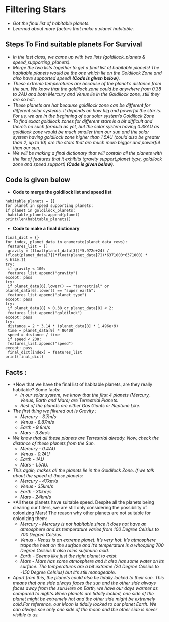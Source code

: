 # Filtering Stars
* *Got the final list of habitable planets.*
* *Learned about more factors that make a planet habitable.*

## Steps To Find suitable planets For Survival
  * *In the last class, we came up with two lists (goldilock_planets & speed_supporting_planets).*
  * *Merge the two lists together to get a final list of habitable planets! The habitable planets would be the one which lie on the Goldilock Zone and also have supported speed! **(Code is given below)**.* 
  * *These extreme temperatures are because of the planet’s distance from the sun. We know that the goldilock zone could be anywhere from 0.38 to 2AU and both Mercury
and Venus lie in the Goldilock zone, still they are so hot.*
  * *These planets are hot because goldilock zone can be different for different solar systems. It depends on how big and powerful the star is. For us, we are in the
beginning of our solar system’s Goldilock Zone*
  * *To find exact goldilock zones for different stars is a bit difficult and there’s no such formula as yet, but the solar system having 0.38AU as goldilock zone would be much smaller than our sun and the solar system having goldilock zone higher than 1.5AU (could also be greater than 2, up to 10) are the stars that are much more bigger and powerful than our sun.*
  * *We will be making a final dictionary that will contain all the planets with the list of features that it exhibits (gravity support,planet type, goldilock zone and speed support) **(Code is given below)**.*
 
## Code is given below
* **Code to merge the goldilock list and speed list**
````
habitable_planets = []
for planet in speed_supporting_planets:
if planet in goldilock_planets:
 habitable_planets.append(planet)
print(len(habitable_planets))
````
* **Code to make a final dictionary**
````
final_dict = {}
for index, planet_data in enumerate(planet_data_rows):
 features_list = []
 gravity = (float(planet_data[3])*5.972e+24) /
(float(planet_data[7])*float(planet_data[7])*6371000*6371000) *
6.674e-11
try:
 if gravity < 100:
 features_list.append("gravity")
except: pass
try:
 if planet_data[6].lower() == "terrestrial" or
planet_data[6].lower() == "super earth":
 features_list.append("planet_type")
except: pass
try:
 if planet_data[8] > 0.38 or planet_data[8] < 2:
 features_list.append("goldilock")
except: pass
try:
 distance = 2 * 3.14 * (planet_data[8] * 1.496e+9)
 time = planet_data[9] * 86400
 speed = distance / time
 if speed < 200:
 features_list.append("speed")
except: pass
 final_dict[index] = features_list
print(final_dict)
````

## Facts :
* *Now that we have the final list of habitable planets, are they really habitable? Some facts:
   * *In our solar system, we know that the first 4 planets (Mercury, Venus, Earth and Mars) are Terrestrial Planets.*
   * *Rest of the planets are either Gas Giants or Neptune Like.*
* *The first thing we filtered out is Gravity :*
   * *Mercury - 3.7m/s*
   * *Venus - 8.87m/s*
   * *Earth - 9.8m/s*
   * *Mars - 3.8m/s*
* *We know that all these planets are Terrestrial already. Now, check the distance of these planets from the Sun.*
   * *Mercury - 0.4AU*
   * *Venus - 0.7AU*
   * *Earth - 1AU*
   * *Mars - 1.5AU.*
* *This again, makes all the planets lie in the Goldilock Zone. If we talk about the speed of these planets:*
   * *Mercury - 47km/s*
   * *Venus - 35km/s*
   * *Earth - 30km/s*
   * *Mars - 24km/s*
* *All these planets have suitable speed. Despite all the planets being clearing our filters, we are still only considering the possibility of colonizing Mars! The reason why other planets are not suitable for colonizing them:
   * *Mercury - Mercury is not habitable since it does not have an atmosphere and its temperature varies from 100 Degree Celsius to 700 Degree Celsius.*
   * *Venus - Venus is an extreme planet. It’s very hot. It’s atmosphere traps the heat on the surface and it’s temperature is a whooping 700 Degree Celsius.It also rains sulphuric acid.*
   * *Earth - Seems like just the right planet to exist.*
   * *Mars - Mars has some atmosphere and it also has some water on its surface. The temperatures are a bit extreme (20 Degree Celsius to -150 Degree Celsius) but it’s still manageable.*
* *Apart from this, the planets could also be tidally locked to their sun. This means that one side always faces the sun and the other side always faces away from the sun.Here on Earth, we have our days warmer as compared to nights.When planets are tidally locked, one side of the planet might be extremely hot and the other side might be extremely cold.For reference, our Moon is tidally locked to our planet Earth. We can always see only one side of the moon and the other side is never visible to us.*
